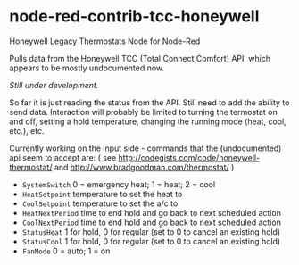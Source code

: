 # node-red-contrib-tcc-honeywell
Honeywell Legacy Thermostats Node for Node-Red

Pulls data from the Honeywell TCC (Total Connect Comfort) API, which appears to be mostly undocumented now.

*Still under development.*

So far it is just reading the status from the API. Still need to add the ability to send data. Interaction will probably be limited to turning the termostat on and off, setting a hold temperature, changing the running mode (heat, cool, etc.), etc.

Currently working on the input side - commands that the (undocumented) api seem to accept are:
( see http://codegists.com/code/honeywell-thermostat/ and http://www.bradgoodman.com/thermostat/ )

* `SystemSwitch`	 0 = emergency heat; 1 = heat; 2 = cool
* `HeatSetpoint`		temperature to set the heat to
* `CoolSetpoint`  temperature to set the a/c to
* `HeatNextPeriod`  time to end hold and go back to next scheduled action
* `CoolNextPeriod`  time to end hold and go back to next scheduled action
* `StatusHeat`  1 for hold, 0 for regular (set to 0 to cancel an existing hold)
* `StatusCool`  1 for hold, 0 for regular (set to 0 to cancel an existing hold)
* `FanMode`  0 = auto; 1 = on
